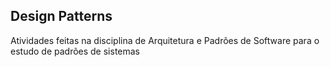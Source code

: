 ## Design Patterns
Atividades feitas na disciplina de Arquitetura e Padrões de Software para o estudo de padrões de sistemas 